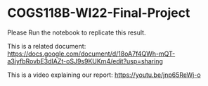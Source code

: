 # COGS118B-WI22-Final-Project

Please Run the notebook to replicate this result.

This is a related document: https://docs.google.com/document/d/18oA7f4QWh-mQT-a3iyfbRovbE3dIAZt-oSJ9s9KUKm4/edit?usp=sharing

This is a video explaining our report: https://youtu.be/jnp65ReWj-o
